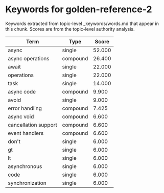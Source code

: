 # Keywords for golden-reference-2

Keywords extracted from topic-level _keywords/words.md that appear in this chunk.
Scores are from the topic-level authority analysis.

| Term | Type | Score |
|------|------|-------|
| async | single | 52.000 |
| async operations | compound | 26.400 |
| await | single | 22.000 |
| operations | single | 22.000 |
| task | single | 14.000 |
| async code | compound | 9.900 |
| avoid | single | 9.000 |
| error handling | compound | 7.425 |
| async void | compound | 6.600 |
| cancellation support | compound | 6.600 |
| event handlers | compound | 6.600 |
| don't | single | 6.000 |
| gt | single | 6.000 |
| lt | single | 6.000 |
| asynchronous | single | 6.000 |
| code | single | 6.000 |
| synchronization | single | 6.000 |
